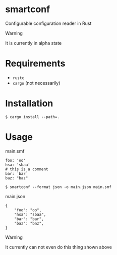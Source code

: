 # smartconf

Configurable configuration reader in Rust

> [!Warning]
> It is currently in alpha state

# Requirements

- `rustc`
- `cargo` (not necessarily)

# Installation

```console
$ cargo install --path=.
```

# Usage

main.smf
```smartconf
foo: 'oo'
hsa: 'sbaa'
# this is a comment
bar: `bar`
baz: "baz"
```

```console
$ smartconf --format json -o main.json main.smf
```

main.json
```
{
    "foo": "oo",
    "hsa": "sbaa",
    "bar": "bar",
    "baz": "baz",
}
```

> [!Warning]
> It currently can not even do this thing shown above
